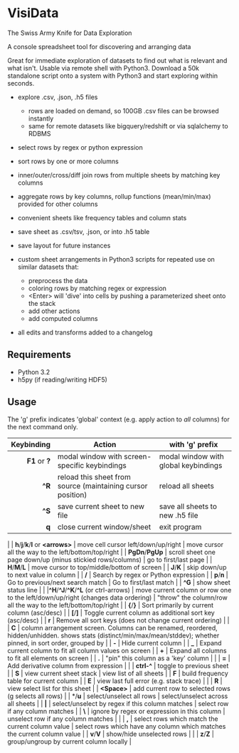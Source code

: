 # VisiData

The Swiss Army Knife for Data Exploration

A console spreadsheet tool for discovering and arranging data

Great for immediate exploration of datasets to find out what is relevant and what isn't.
Usable via remote shell with Python3.
Download a 50k standalone script onto a system with Python3 and start exploring within seconds.

- explore .csv, .json, .h5 files
    - rows are loaded on demand, so 100GB .csv files can be browsed instantly
    - same for remote datasets like bigquery/redshift or via sqlalchemy to RDBMS
- select rows by regex or python expression
- sort rows by one or more columns
- inner/outer/cross/diff join rows from multiple sheets by matching key columns
- aggregate rows by key columns, rollup functions (mean/min/max) provided for other columns

- convenient sheets like frequency tables and column stats

- save sheet as .csv/tsv, .json, or into .h5 table
- save layout for future instances

- custom sheet arrangements in Python3 scripts for repeated use on similar datasets that:
   - preprocess the data
   - coloring rows by matching regex or expression
   - \<Enter\> will 'dive' into cells by pushing a parameterized sheet onto the stack
   - add other actions
   - add computed columns

- all edits and transforms added to a changelog


## Requirements
- Python 3.2
- h5py (if reading/writing HDF5)

## Usage

The 'g' prefix indicates 'global' context (e.g. apply action to *all* columns) for the next command only.

| Keybinding | Action | with 'g' prefix |
| ---: | --- | --- |
|   **F1** or **?**   | modal window with screen-specific keybindings | modal window with global keybindings |
|   **^R**     | reload this sheet from source (maintaining cursor position) | reload all sheets |
|   **^S**     | save current sheet to new file | save all sheets to new .h5 file |
|   **q**      | close current window/sheet | exit program |
|
|   **h**/**j**/**k**/**l** or **\<arrows\>** | move cell cursor left/down/up/right | move cursor all the way to the left/bottom/top/right |
| **PgDn**/**PgUp** | scroll sheet one page down/up (minus stickied rows/columns) |  go to first/last page |
|   **H**/**M**/**L**   | move cursor to top/middle/bottom of screen |
|   **J**/**K**     | skip down/up to next value in column |
|  **/**    | Search by regex or Python expression |
| **p**/**n**  | Go to previous/next search match | Go to first/last match |
| **^G**  | show sheet status line |
|
|**^H**/**^J**/**^K**/**^L** (or ctrl-arrows) | move current column or row one to the left/down/up/right (changes data ordering) | "throw" the column/row all the way to the left/bottom/top/right |
|    **{**/**}**    | Sort primarily by current column (asc/desc) |
|    **[**/**]**    | Toggle current column as additional sort key (asc/desc) |
|    **r**      | Remove all sort keys (does not change current ordering) |
|
|    **C**      | column arrangement screen.  Columns can be renamed, reordered, hidden/unhidden. shows stats (distinct/min/max/mean/stddev); whether pinned, in sort order, grouped by |
|    **-**      | Hide current column |
|    **_**      | Expand current column to fit all column values on screen |
|    **+**      | Expand all columns to fit all elements on screen |
|    **.**      | "pin" this column as a 'key' column |
|
|    **=**      | Add derivative column from expression |
|
| **ctrl-^**    | toggle to previous sheet |
|    **S**      | view current sheet stack | view list of all sheets |
|    **F**      | build frequency table for current column |
|    **E**      | view last full error (e.g. stack trace) |
|
|    **R**      | view select list for this sheet |
|    **\<Space\>**  | add current row to selected rows (g selects all rows) |
|    \*/**u**   | select/unselect all rows | select/unselect across all sheets |
|    **\|**     | select/unselect by regex if this column matches | select row if any column matches |
|    **\\**     | ignore by regex or expression in this column | unselect row if any column matches | |
|    **,**      | select rows which match the current column value | select rows which have any column which matches the current column value |
| **v**/**V**   | show/hide unselected rows |
|
| **z**/**Z**   | group/ungroup by current column locally |
